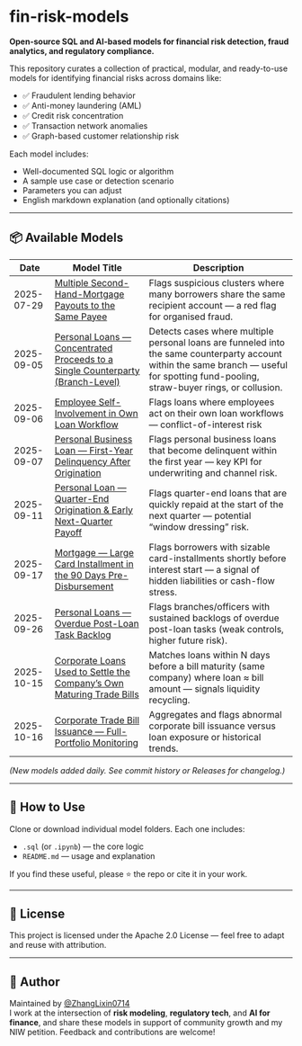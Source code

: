 # fin-risk-models

**Open-source SQL and AI-based models for financial risk detection, fraud analytics, and regulatory compliance.**

This repository curates a collection of practical, modular, and ready-to-use models for identifying financial risks across domains like:

- ✅ Fraudulent lending behavior
- ✅ Anti-money laundering (AML)
- ✅ Credit risk concentration
- ✅ Transaction network anomalies
- ✅ Graph-based customer relationship risk

Each model includes:
- Well-documented SQL logic or algorithm
- A sample use case or detection scenario
- Parameters you can adjust
- English markdown explanation (and optionally citations)

---

## 📦 Available Models

| Date | Model Title | Description |
|------|-------------|-------------|
| 2025-07-29 | [Multiple Second-Hand-Mortgage Payouts to the Same Payee](./2025-07-29_multi-secondhand-mortgage/README.md) | Flags suspicious clusters where many borrowers share the same recipient account — a red flag for organised fraud. |
| 2025-09-05 | [Personal Loans — Concentrated Proceeds to a Single Counterparty (Branch-Level)](./2025-09-05_concentrated-loan-proceeds/README.md) | Detects cases where multiple personal loans are funneled into the same counterparty account within the same branch — useful for spotting fund-pooling, straw-buyer rings, or collusion. |
| 2025-09-06 | [Employee Self-Involvement in Own Loan Workflow](./2025-09-06_employee-self-involvement/README.md) | Flags loans where employees act on their own loan workflows — conflict-of-interest risk |
| 2025-09-07 | [Personal Business Loan — First-Year Delinquency After Origination](./2025-09-07_personal-business-loan-first-year-delinquency/README.md) | Flags personal business loans that become delinquent within the first year — key KPI for underwriting and channel risk. |
| 2025-09-11 | [Personal Loan — Quarter-End Origination & Early Next-Quarter Payoff](./2025-09-11_quarter-end-origination/README.md) | Flags quarter-end loans that are quickly repaid at the start of the next quarter — potential “window dressing” risk. |
| 2025-09-17 | [Mortgage — Large Card Installment in the 90 Days Pre-Disbursement](./2025-09-17_mortgage-pre-disbursement-card-installment/README.md) | Flags borrowers with sizable card-installments shortly before interest start — a signal of hidden liabilities or cash-flow stress. |
| 2025-09-26 | [Personal Loans — Overdue Post-Loan Task Backlog](./2025-09-26_overdue-post-loan-task-backlog/README.md) | Flags branches/officers with sustained backlogs of overdue post-loan tasks (weak controls, higher future risk). |
| 2025-10-15 | [Corporate Loans Used to Settle the Company’s Own Maturing Trade Bills](./2025-10-15_corp-loan-bill-redemption/README.md) | Matches loans within N days before a bill maturity (same company) where loan ≈ bill amount — signals liquidity recycling. |
| 2025-10-16 | [Corporate Trade Bill Issuance — Full-Portfolio Monitoring](./2025-10-16_corporate-bill-issuance/README.md) | Aggregates and flags abnormal corporate bill issuance versus loan exposure or historical trends. |
_(New models added daily. See commit history or Releases for changelog.)_

---

## 📌 How to Use

Clone or download individual model folders. Each one includes:
- `.sql` (or `.ipynb`) — the core logic
- `README.md` — usage and explanation

If you find these useful, please ⭐️ the repo or cite it in your work.

---

## 📖 License

This project is licensed under the Apache 2.0 License — feel free to adapt and reuse with attribution.

---

## 👤 Author

Maintained by [@ZhangLixin0714](https://github.com/ZhangLixin0714)  
I work at the intersection of **risk modeling**, **regulatory tech**, and **AI for finance**, and share these models in support of community growth and my NIW petition. Feedback and contributions are welcome!
